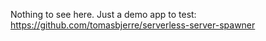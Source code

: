 Nothing to see here. Just a demo app to test:
https://github.com/tomasbjerre/serverless-server-spawner
